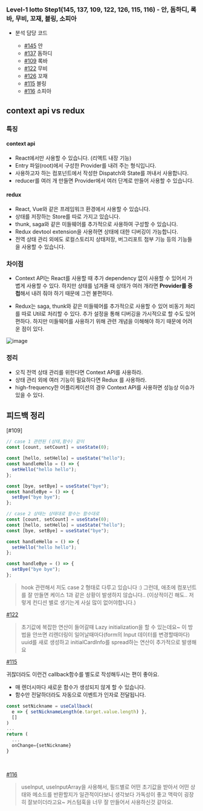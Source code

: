 ### Level-1 lotto Step1(145, 137, 109, 122, 126, 115, 116) - 안, 돔하디, 록바, 무비, 꼬재, 블링, 소피아

- 분석 담당 코드

  - [#145](https://github.com/woowacourse/react-payments/pull/145) 안
  - [#137](https://github.com/woowacourse/react-payments/pull/137) 돔하디
  - [#109](https://github.com/woowacourse/react-payments/pull/109) 록바
  - [#122](https://github.com/woowacourse/react-payments/pull/122) 무비
  - [#126](https://github.com/woowacourse/react-payments/pull/126) 꼬재
  - [#115](https://github.com/woowacourse/react-payments/pull/115) 블링
  - [#116](https://github.com/woowacourse/react-payments/pull/116) 소피아

## context api vs redux

### 특징

#### context api

- React에서만 사용할 수 있습니다. (리액트 내장 기능)
- Entry 파일(root)에서 구성한 Provider를 내려 주는 형식입니다.
- 사용하고자 하는 컴포넌트에서 작성한 Dispatch와 State를 꺼내서 사용합니다.
- reducer를 여러 개 만들면 Provider에서 여러 단계로 만들어 사용할 수 있습니다.

#### redux

- React, Vue와 같은 프레임워크 환경에서 사용할 수 있습니다.
- 상태를 저장하는 Store를 따로 가지고 있습니다.
- thunk, saga와 같은 미들웨어를 추가적으로 사용하여 구성할 수 있습니다.
- Redux devtool extension을 사용하면 상태에 대한 디버깅이 가능합니다.
- 전역 상태 관리 외에도 로컬스토리지 상태저장, 버그리포트 첨부 기능 등의 기능들을 사용할 수 있습니다.

### 차이점

- Context API는 React를 사용할 때 추가 dependency 없이 사용할 수 있어서 가볍게 사용할 수 있다. 하지만 상태를 넘겨줄 때 상태가 여러 개라면 **Provider를 중첩**해서 내려 줘야 하기 때문에 그런 불편하다.

- Redux는 saga, thunk와 같은 미들웨어를 추가적으로 사용할 수 있어 비동기 처리를 따로 Util로 처리할 수 있다. 추가 설정을 통해 디버깅을 가시적으로 할 수도 있어 편하다. 하지만 미들웨어를 사용하기 위해 관련 개념을 이해해야 하기 때문에 어려운 점이 있다.

![image](https://velog.velcdn.com/images%2Fcada%2Fpost%2F2fe54f52-a384-444a-88ad-05fd2d10028c%2Fdas.PNG)

### 정리

- 오직 전역 상태 관리를 위한다면 Context API를 사용하라.
- 상태 관리 외에 여러 기능이 필요하다면 Redux 를 사용하라.
- high-frequency한 어플리케이션의 경우 Context API를 사용하면 성능상 이슈가 있을 수 있다.

## 피드백 정리

[#109]

```jsx
// case 1 관련된 (상태,함수) 같이
const [count, setCount] = useState(0);

const [hello, setHello] = useState("hello");
const handleHello = () => {
  setHello("hello hello");
};

const [bye, setBye] = useState("bye");
const handleBye = () => {
  setBye("bye bye");
};

// case 2 상태는 상태대로 함수는 함수대로
const [count, setCount] = useState(0);
const [hello, setHello] = useState("hello");
const [bye, setBye] = useState("bye");

const handleHello = () => {
  setHello("hello hello");
};

const handleBye = () => {
  setBye("bye bye");
};
```

> hook 관련해서 저도 case 2 형태로 다루고 있습니다 :) 그런데, 애초에 컴포넌트를 잘 만들면 케이스 1과 같은 상황이 발생하지 않습니다.. (이상적이긴 해도.. 저렇게 컨디션 별로 생기는게 사실 많이 없어야합니다.)
> <br>

[#122](https://github.com/woowacourse/react-payments/pull/122#discussion_r867475607)

> 초기값에 복잡한 연산이 들어갈때 Lazy initialization을 할 수 있는데요~
> 이 방법을 안쓰면 리렌더링이 일어날때마다(form의 Input 데이터를 변경할때마다) uuid를 새로 생성하고 initialCardInfo를 spread하는 연산이 추가적으로 발생해요
> <br>

[#115](https://github.com/woowacourse/react-payments/pull/115/files/1c9f388fbc53e50b854398a1742962c83063e671#r868937873)

귀찮더라도 이런건 callback함수를 별도로 작성해두시는 편이 좋아요.

- 매 렌더시마다 새로운 함수가 생성되지 않게 할 수 있습니다.
- 함수만 전달하더라도 자동으로 이벤트가 인자로 전달됩니다.

```jsx
const setNickname = useCallback(
  e => { setNicknameLength(e.target.value.length) },
  []
)
...
return (
  ...
  onChange={setNickname}
}
```

<br>

[#116](https://github.com/woowacourse/react-payments/pull/116#discussion_r867500171)

> useInput, useInputArray을 사용해서, 필드별로 어떤 초기값을 받아서 어떤 상태와 메소드를 반환할지가 일관적이다보니 생각보다 가독성이 좋고 맥락이 굉장히 잘보이더라고요~ 커스텀훅을 너무 잘 만들어서 사용하신것 같아요.
